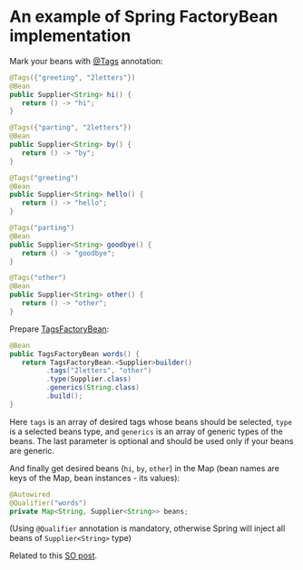 # An example of Spring FactoryBean implementation

Mark your beans with [@Tags](src/main/java/io/github/cepr0/demo/Tags.java) annotation:

```java
@Tags({"greeting", "2letters"})
@Bean
public Supplier<String> hi() {
   return () -> "hi";
}

@Tags({"parting", "2letters"})
@Bean
public Supplier<String> by() {
   return () -> "by";
}

@Tags("greeting")
@Bean
public Supplier<String> hello() {
   return () -> "hello";
}

@Tags("parting")
@Bean
public Supplier<String> goodbye() {
   return () -> "goodbye";
}

@Tags("other")
@Bean
public Supplier<String> other() {
   return () -> "other";
}
```
Prepare [TagsFactoryBean](src/main/java/io/github/cepr0/demo/TagsFactoryBean.java):

```java
@Bean
public TagsFactoryBean words() {
   return TagsFactoryBean.<Supplier>builder()
         .tags("2letters", "other")
         .type(Supplier.class)
         .generics(String.class)
         .build();
}
``` 

Here `tags` is an array of desired tags whose beans should be selected, 
`type` is a selected beans type, and `generics` is an array of generic types of the beans. 
The last parameter is optional and should be used only if your beans are generic.


And finally get desired beans (`hi`, `by`, `other`) in the Map 
(bean names are keys of the Map, bean instances - its values):

```java
@Autowired
@Qualifier("words")
private Map<String, Supplier<String>> beans;
```
 
(Using `@Qualifier` annotation is mandatory, 
otherwise Spring will inject all beans of `Supplier<String>` type) 
 
Related to this [SO post](https://stackoverflow.com/a/57169506).